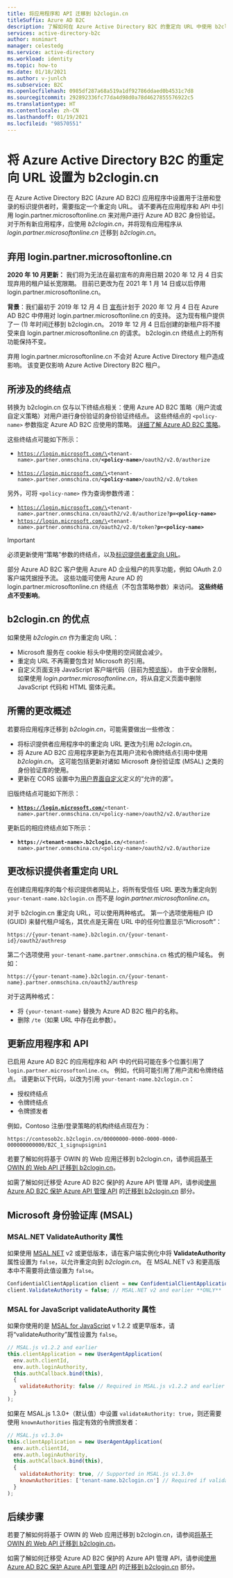 ```yaml
---
title: 将应用程序和 API 迁移到 b2clogin.cn
titleSuffix: Azure AD B2C
description: 了解如何在 Azure Active Directory B2C 的重定向 URL 中使用 b2clogin.cn。
services: active-directory-b2c
author: msmimart
manager: celestedg
ms.service: active-directory
ms.workload: identity
ms.topic: how-to
ms.date: 01/18/2021
ms.author: v-junlch
ms.subservice: B2C
ms.openlocfilehash: 0985df287a68a519a1df92786ddaed0b4531c7d8
ms.sourcegitcommit: 292892336fc77da4d98d0a78d4627855576922c5
ms.translationtype: HT
ms.contentlocale: zh-CN
ms.lasthandoff: 01/19/2021
ms.locfileid: "98570551"
---
```

# <a name="set-redirect-urls-to-b2clogincn-for-azure-active-directory-b2c"></a>将 Azure Active Directory B2C 的重定向 URL 设置为 b2clogin.cn

在 Azure Active Directory B2C (Azure AD B2C) 应用程序中设置用于注册和登录的标识提供者时，需要指定一个重定向 URL。 请不要再在应用程序和 API 中引用 login.partner.microsoftonline.cn 来对用户进行 Azure AD B2C 身份验证。 对于所有新应用程序，应使用 *b2clogin.cn*，并将现有应用程序从 *login.partner.microsoftonline.cn* 迁移到 *b2clogin.cn*。

## <a name="deprecation-of-loginpartnermicrosoftonlinecn"></a>弃用 login.partner.microsoftonline.cn

**2020 年 10 月更新：** 我们将为无法在最初宣布的弃用日期 2020 年 12 月 4 日实现弃用的租户延长宽限期。 目前已更改为在 2021 年 1 月 14 日或以后停用 login.partner.microsoftonline.cn。

**背景**：我们最初于 2019 年 12 月 4 日 [宣布](https://azure.microsoft.com/updates/b2c-deprecate-msol/)计划于 2020 年 12 月 4 日在 Azure AD B2C 中停用对 login.partner.microsoftonline.cn 的支持。 这为现有租户提供了一 (1) 年时间迁移到 b2clogin.cn。 2019 年 12 月 4 日后创建的新租户将不接受来自 login.partner.microsoftonline.cn 的请求。 b2clogin.cn 终结点上的所有功能保持不变。

弃用 login.partner.microsoftonline.cn 不会对 Azure Active Directory 租户造成影响。 该变更仅影响 Azure Active Directory B2C 租户。

## <a name="what-endpoints-does-this-apply-to"></a>所涉及的终结点
转换为 b2clogin.cn 仅与以下终结点相关：使用 Azure AD B2C 策略（用户流或自定义策略）对用户进行身份验证的身份验证终结点。 这些终结点的 `<policy-name>` 参数指定 Azure AD B2C 应使用的策略。 [详细了解 Azure AD B2C 策略](technical-overview.md#identity-experiences-user-flows-or-custom-policies)。 

这些终结点可能如下所示：
- <code>https://login.microsoft.com/\<tenant-name\>.partner.onmschina.cn/<b>\<policy-name\></b>/oauth2/v2.0/authorize</code>

- <code>https://login.microsoft.com/\<tenant-name\>.partner.onmschina.cn/<b>\<policy-name\></b>/oauth2/v2.0/token</code>

另外，可将 `<policy-name>` 作为查询参数传递：
- <code>https://login.microsoft.com/\<tenant-name\>.partner.onmschina.cn/oauth2/v2.0/authorize?<b>p=\<policy-name\></b></code>
- <code>https://login.microsoft.com/\<tenant-name\>.partner.onmschina.cn/oauth2/v2.0/token?<b>p=\<policy-name\></b></code>

> [!IMPORTANT]
> 必须更新使用“策略”参数的终结点，以及[标识提供者重定向 URL](#change-identity-provider-redirect-urls)。

部分 Azure AD B2C 客户使用 Azure AD 企业租户的共享功能，例如 OAuth 2.0 客户端凭据授予流。 这些功能可使用 Azure AD 的 login.partner.microsoftonline.cn 终结点（不包含策略参数）来访问。 __这些终结点不受影响__。

## <a name="benefits-of-b2clogincn"></a>b2clogin.cn 的优点

如果使用 *b2clogin.cn* 作为重定向 URL：

* Microsoft 服务在 cookie 标头中使用的空间就会减少。
* 重定向 URL 不再需要包含对 Microsoft 的引用。
* 自定义页面支持 JavaScript 客户端代码（目前为[预览版](javascript-and-page-layout.md)）。 由于安全限制，如果使用 *login.partner.microsoftonline.cn*，将从自定义页面中删除 JavaScript 代码和 HTML 窗体元素。

## <a name="overview-of-required-changes"></a>所需的更改概述

若要将应用程序迁移到 *b2clogin.cn*，可能需要做出一些修改：

* 将标识提供者应用程序中的重定向 URL 更改为引用 *b2clogin.cn*。
* 将 Azure AD B2C 应用程序更新为在其用户流和令牌终结点引用中使用 *b2clogin.cn*。 这可能包括更新对诸如 Microsoft 身份验证库 (MSAL) 之类的身份验证库的使用。
* 更新在 CORS 设置中为[用户界面自定义](customize-ui-with-html.md)定义的“允许的源”。

旧版终结点可能如下所示：
- <b><code>https://login.microsoft.com/</b>\<tenant-name\>.partner.onmschina.cn/\<policy-name\>/oauth2/v2.0/authorize</code>

更新后的相应终结点如下所示：
- <code><b>https://\<tenant-name\>.b2clogin.cn/</b>\<tenant-name\>.partner.onmschina.cn/\<policy-name\>/oauth2/v2.0/authorize</code>


## <a name="change-identity-provider-redirect-urls"></a>更改标识提供者重定向 URL

在创建应用程序的每个标识提供者网站上，将所有受信任 URL 更改为重定向到 `your-tenant-name.b2clogin.cn` 而不是 *login.partner.microsoftonline.cn*。

对于 b2clogin.cn 重定向 URL，可以使用两种格式。 第一个选项使用租户 ID (GUID) 来替代租户域名，其优点是无需在 URL 中的任何位置显示“Microsoft”：

```
https://{your-tenant-name}.b2clogin.cn/{your-tenant-id}/oauth2/authresp
```

第二个选项使用 `your-tenant-name.partner.onmschina.cn` 格式的租户域名。 例如：

```
https://{your-tenant-name}.b2clogin.cn/{your-tenant-name}.partner.onmschina.cn/oauth2/authresp
```

对于这两种格式：

* 将 `{your-tenant-name}` 替换为 Azure AD B2C 租户的名称。
* 删除 `/te`（如果 URL 中存在此参数）。

## <a name="update-your-applications-and-apis"></a>更新应用程序和 API

已启用 Azure AD B2C 的应用程序和 API 中的代码可能在多个位置引用了 `login.partner.microsoftonline.cn`。 例如，代码可能引用了用户流和令牌终结点。 请更新以下代码，以改为引用 `your-tenant-name.b2clogin.cn`：

* 授权终结点
* 令牌终结点
* 令牌颁发者

例如，Contoso 注册/登录策略的机构终结点现在为：

```
https://contosob2c.b2clogin.cn/00000000-0000-0000-0000-000000000000/B2C_1_signupsignin1
```

若要了解如何将基于 OWIN 的 Web 应用迁移到 b2clogin.cn，请参阅[将基于 OWIN 的 Web API 迁移到 b2clogin.cn](multiple-token-endpoints.md)。

如需了解如何迁移受 Azure AD B2C 保护的 Azure API 管理 API，请参阅[使用 Azure AD B2C 保护 Azure API 管理 API](secure-api-management.md) 的[迁移到 b2clogin.cn](secure-api-management.md#migrate-to-b2clogincom) 部分。

## <a name="microsoft-authentication-library-msal"></a>Microsoft 身份验证库 (MSAL)

### <a name="msalnet-validateauthority-property"></a>MSAL.NET ValidateAuthority 属性

如果使用 [MSAL.NET][msal-dotnet] v2 或更低版本，请在客户端实例化中将 **ValidateAuthority** 属性设置为 `false`，以允许重定向到 *b2clogin.cn*。 在 MSAL.NET v3 和更高版本中不需要将此值设置为 `false`。

```csharp
ConfidentialClientApplication client = new ConfidentialClientApplication(...); // Can also be PublicClientApplication
client.ValidateAuthority = false; // MSAL.NET v2 and earlier **ONLY**
```

### <a name="msal-for-javascript-validateauthority-property"></a>MSAL for JavaScript validateAuthority 属性

如果你使用的是 [MSAL for JavaScript][msal-js] v 1.2.2 或更早版本，请将“validateAuthority”属性设置为 `false`。

```JavaScript
// MSAL.js v1.2.2 and earlier
this.clientApplication = new UserAgentApplication(
  env.auth.clientId,
  env.auth.loginAuthority,
  this.authCallback.bind(this),
  {
    validateAuthority: false // Required in MSAL.js v1.2.2 and earlier **ONLY**
  }
);
```

如果在 MSAL.js 1.3.0+（默认值）中设置 `validateAuthority: true`，则还需要使用 `knownAuthorities` 指定有效的令牌颁发者：

```JavaScript
// MSAL.js v1.3.0+
this.clientApplication = new UserAgentApplication(
  env.auth.clientId,
  env.auth.loginAuthority,
  this.authCallback.bind(this),
  {
    validateAuthority: true, // Supported in MSAL.js v1.3.0+
    knownAuthorities: ['tenant-name.b2clogin.cn'] // Required if validateAuthority: true
  }
);
```

## <a name="next-steps"></a>后续步骤

若要了解如何将基于 OWIN 的 Web 应用迁移到 b2clogin.cn，请参阅[将基于 OWIN 的 Web API 迁移到 b2clogin.cn](multiple-token-endpoints.md)。

如需了解如何迁移受 Azure AD B2C 保护的 Azure API 管理 API，请参阅[使用 Azure AD B2C 保护 Azure API 管理 API](secure-api-management.md) 的[迁移到 b2clogin.cn](secure-api-management.md#migrate-to-b2clogincom) 部分。

<!-- LINKS - External -->
[msal-dotnet]: https://github.com/AzureAD/microsoft-authentication-library-for-dotnet
[msal-dotnet-b2c]: https://github.com/AzureAD/microsoft-authentication-library-for-dotnet/wiki/AAD-B2C-specifics
[msal-js]: https://github.com/AzureAD/microsoft-authentication-library-for-js
[msal-js-b2c]: ../active-directory/develop/msal-b2c-overview.md


